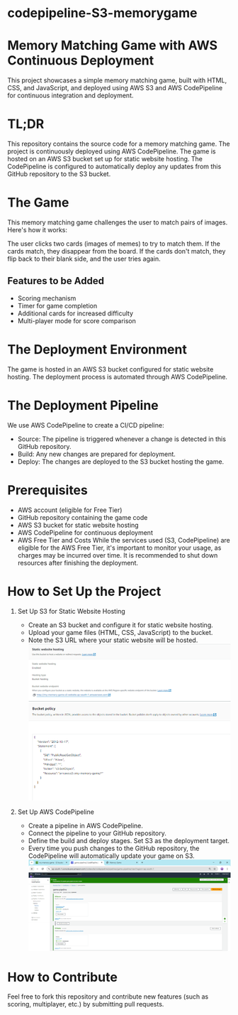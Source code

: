 # codepipeline-S3-memorygame
# Memory Matching Game with AWS Continuous Deployment
This project showcases a simple memory matching game, built with HTML, CSS, and JavaScript, and deployed using AWS S3 and AWS CodePipeline for continuous integration and deployment.

# TL;DR
This repository contains the source code for a memory matching game. The project is continuously deployed using AWS CodePipeline. The game is hosted on an AWS S3 bucket set up for static website hosting. The CodePipeline is configured to automatically deploy any updates from this GitHub repository to the S3 bucket.

# The Game
This memory matching game challenges the user to match pairs of images. Here's how it works:

The user clicks two cards (images of memes) to try to match them.
If the cards match, they disappear from the board.
If the cards don't match, they flip back to their blank side, and the user tries again.
## Features to be Added
* Scoring mechanism
* Timer for game completion
* Additional cards for increased difficulty
* Multi-player mode for score comparison
# The Deployment Environment
The game is hosted in an AWS S3 bucket configured for static website hosting. The deployment process is automated through AWS CodePipeline.

# The Deployment Pipeline
We use AWS CodePipeline to create a CI/CD pipeline:

* Source: The pipeline is triggered whenever a change is detected in this GitHub repository.
* Build: Any new changes are prepared for deployment.
* Deploy: The changes are deployed to the S3 bucket hosting the game.

# Prerequisites
+ AWS account (eligible for Free Tier) 
+ GitHub repository containing the game code
+ AWS S3 bucket for static website hosting
+ AWS CodePipeline for continuous deployment
+ AWS Free Tier and Costs
While the services used (S3, CodePipeline) are eligible for the AWS Free Tier, it's important to monitor your usage, as charges may be incurred over time. It is recommended to shut down resources after finishing the deployment.

# How to Set Up the Project
1. Set Up S3 for Static Website Hosting
   * Create an S3 bucket and configure it for static website hosting.
   * Upload your game files (HTML, CSS, JavaScript) to the bucket.
   * Note the S3 URL where your static website will be hosted.
  ![static website hosting](images/Capture4.PNG)
  ![bucketpolicy](https://github.com/Ananya1682/codepipeline-S3-memorygame/blob/master/images/Capture%205.PNG)

2. Set Up AWS CodePipeline
   * Create a pipeline in AWS CodePipeline.
   * Connect the pipeline to your GitHub repository.
   * Define the build and deploy stages. Set S3 as the deployment target.
   * Every time you push changes to the GitHub repository, the CodePipeline will automatically update your game on S3.
   ![pipeline deployment](images/Capture3.PNG)
# How to Contribute
Feel free to fork this repository and contribute new features (such as scoring, multiplayer, etc.) by submitting pull requests.

